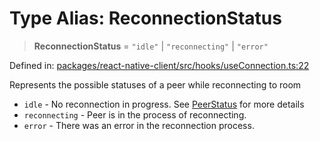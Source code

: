 # Type Alias: ReconnectionStatus

> **ReconnectionStatus** = `"idle"` \| `"reconnecting"` \| `"error"`

Defined in: [packages/react-native-client/src/hooks/useConnection.ts:22](https://github.com/fishjam-cloud/mobile-client-sdk/blob/a60616b68cd043388665165d49f98ce759f80517/packages/react-native-client/src/hooks/useConnection.ts#L22)

Represents the possible statuses of a peer while reconnecting to room

- `idle` - No reconnection in progress. See [PeerStatus](PeerStatus.md) for more details
- `reconnecting` - Peer is in the process of reconnecting.
- `error` - There was an error in the reconnection process.
